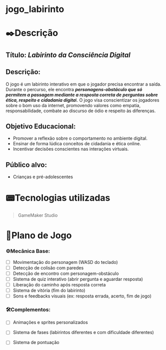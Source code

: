 # jogo_labirinto

# ✒️Descrição

## **Título:** *Labirinto da Consciência Digital*

## **Descrição:**

O jogo é um labirinto interativo em que o jogador precisa encontrar a saída. Durante o percurso, ele encontra ***personagens-obstáculo que só permitem a passagem mediante a resposta correta de perguntas sobre ética, respeito e cidadania digita***l. O jogo visa conscientizar os jogadores sobre o bom uso da internet, promovendo valores como empatia, responsabilidade, combate ao discurso de ódio e respeito às diferenças.

## **Objetivo Educacional:**

- Promover a reflexão sobre o comportamento no ambiente digital.
- Ensinar de forma lúdica conceitos de cidadania e ética online.
- Incentivar decisões conscientes nas interações virtuais.

## Público alvo:

- Crianças e pré-adolescentes

# 📟Tecnologias utilizadas

> GameMaker Studio

# 🎲Plano de Jogo

### ⚙️Mecânica Base:

- [ ]  Movimentação do personagem (WASD do teclado)
- [ ]  Detecção de colisão com paredes
- [ ]  Detecção de encontro com personagem-obstáculo
- [ ]  Sistema de quiz interativo (abrir pergunta e aguardar resposta)
- [ ]  Liberação do caminho após resposta correta
- [ ]  Sistema de vitória (fim do labirinto)
- [ ]  Sons e feedbacks visuais (ex: resposta errada, acerto, fim de jogo)

### 🛠️Complementos:

- [ ]  Animações e sprites personalizados
- [ ]  Sistema de fases (labirintos diferentes e com dificuldade diferentes)
- [ ]  Sistema de pontuação


